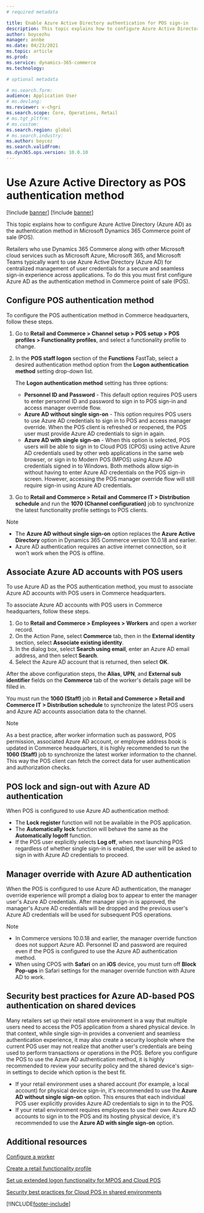 ```yaml
---
# required metadata

title: Enable Azure Active Directory authentication for POS sign-in
description: This topic explains how to configure Azure Active Directory as the authentication method in Microsoft Dynamics 365 Commerce point of sale.
author: boycezhu
manager: annbe
ms.date: 04/23/2021
ms.topic: article
ms.prod:
ms.service: dynamics-365-commerce
ms.technology: 

# optional metadata

# ms.search.form:
audience: Application User
# ms.devlang: 
ms.reviewer: v-chgri
ms.search.scope: Core, Operations, Retail
# ms.tgt_pltfrm: 
# ms.custom:
ms.search.region: global
# ms.search.industry:
ms.author: boycez
ms.search.validFrom:
ms.dyn365.ops.version: 10.0.10
---
```


# Use Azure Active Directory as POS authentication method

[!include [banner](includes/banner.md)]
[!include [banner](includes/preview-banner.md)]

This topic explains how to configure Azure Active Directory (Azure AD) as the authentication method in Microsoft Dynamics 365 Commerce point of sale (POS).

Retailers who use Dynamics 365 Commerce along with other Microsoft cloud services such as Microsoft Azure, Microsoft 365, and Microsoft Teams typically want to use Azure Active Directory (Azure AD) for centralized management of user credentials for a secure and seamless sign-in experience across applications. To do this you must first configure Azure AD as the authentication method in Commerce point of sale (POS).

## Configure POS authentication method

To configure the POS authentication method in Commerce headquarters, follow these steps.
	
1. Go to **Retail and Commerce \> Channel setup \> POS setup \> POS profiles \> Functionality profiles**, and select a functionality profile to change.
1. In the **POS staff logon** section of the **Functions** FastTab, select a desired authentication method option from the **Logon authentication method** setting drop-down list.

    The **Logon authentication method** setting has three options:
	
    - **Personnel ID and Password** - This default option requires POS users to enter personnel ID and password to sign in to POS sign-in and access manager override flow.
    - **Azure AD without single sign-on** - This option requires POS users to use Azure AD credentials to sign in to POS and access manager override. When the POS client is refreshed or reopened, the POS user must provide Azure AD credentials to sign in again.
    - **Azure AD with single sign-on** - When this option is selected, POS users will be able to sign in to Cloud POS (CPOS) using active Azure AD credentials used by other web applications in the same web browser, or sign in to Modern POS (MPOS) using Azure AD credentials signed in to Windows. Both methods allow sign-in without having to enter Azure AD credentials on the POS sign-in screen. However, accessing the POS manager override flow will still require sign-in using Azure AD credentials.

1. Go to **Retail and Commerce > Retail and Commerce IT > Distribution schedule** and run the **1070 (Channel configuration)** job to synchronize the latest functionality profile settings to POS clients.

> [!NOTE]
> - The **Azure AD without single sign-on** option replaces the **Azure Active Directory** option in Dynamics 365 Commerce version 10.0.18 and earlier.
> - Azure AD authentication requires an active internet connection, so it won't work when the POS is offline.

## Associate Azure AD accounts with POS users

To use Azure AD as the POS authentication method, you must to associate Azure AD accounts with POS users in Commerce headquarters. 

To associate Azure AD accounts with POS users in Commerce headquarters, follow these steps.
	
1. Go to **Retail and Commerce > Employees > Workers** and open a worker record.
1. On the Action Pane, select **Commerce** tab, then in the **External identity** section, select **Associate existing identity**. 
1. In the dialog box, select **Search using email**, enter an Azure AD email address, and then select **Search**.
1. Select the Azure AD account that is returned, then select **OK**.

After the above configuration steps, the **Alias**, **UPN**, and **External sub identifier** fields on the **Commerce** tab of the worker's details page will be filled in.

You must run the **1060 (Staff)** job in **Retail and Commerce > Retail and Commerce IT > Distribution schedule** to synchronize the latest POS users and Azure AD accounts association data to the channel.

> [!NOTE]
> As a best practice, after worker information such as password, POS permission, associated Azure AD account, or employee address book is updated in Commerce headquarters, it is highly recommended to run the **1060 (Staff)** job to synchronize the latest worker information to the channel. This way the POS client can fetch the correct data for user authentication and authorization checks.

## POS lock and sign-out with Azure AD authentication

When POS is configured to use Azure AD authentication method:

- The **Lock register** function will not be available in the POS application. 
- The **Automatically lock** function will behave the same as the **Automatically logoff** function.
- If the POS user explicitly selects **Log off**, when next launching POS regardless of whether single sign-in is enabled, the user will be asked to sign in with Azure AD credentials to proceed.

## Manager override with Azure AD authentication

When the POS is configured to use Azure AD authentication, the manager override experience will prompt a dialog box to appear to enter the manager user's Azure AD credentials. After manager sign-in is approved, the manager's Azure AD credentials will be dropped and the previous user's Azure AD credentials will be used for subsequent POS operations.

> [!NOTE]
> - In Commerce versions 10.0.18 and earlier, the manager override function does not support Azure AD. Personnel ID and password are required even if the POS is configured to use the Azure AD authentication method.
> - When using CPOS with **Safari** on an **iOS** device, you must turn off **Block Pop-ups** in Safari settings for the manager override function with Azure AD to work. 

## Security best practices for Azure AD-based POS authentication on shared devices

Many retailers set up their retail store environment in a way that multiple users need to access the POS application from a shared physical device. In that context, while single sign-in provides a convenient and seamless authentication experience, it may also create a security loophole where the current POS user may not realize that another user's credentials are being used to perform transactions or operations in the POS. Before you configure the POS to use the Azure AD authentication method, it is highly recommended to review your security policy and the shared device's sign-in settings to decide which option is the best fit.

- If your retail environment uses a shared account (for example, a local account) for physical device sign-in, it's recommended to use the **Azure AD without single sign-on** option. This ensures that each individual POS user explicitly provides Azure AD credentials to sign in to the POS.
- If your retail environment requires employees to use their own Azure AD accounts to sign in to the POS and its hosting physical device, it's recommended to use the **Azure AD with single sign-on** option.

## Additional resources

[Configure a worker](tasks/worker.md)

[Create a retail functionality profile](retail-functionality-profile.md)

[Set up extended logon functionality for MPOS and Cloud POS](extended-logon.md)

[Security best practices for Cloud POS in shared environments](dev-itpro/secure-retail-cloud-pos.md)


[!INCLUDE[footer-include](../includes/footer-banner.md)]
